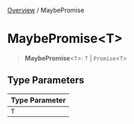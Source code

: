 [Overview](../index.md) / MaybePromise

# MaybePromise\<T\>

> **MaybePromise**\<`T`\>: `T` \| `Promise`\<`T`\>

## Type Parameters

| Type Parameter |
| ------ |
| `T` |
